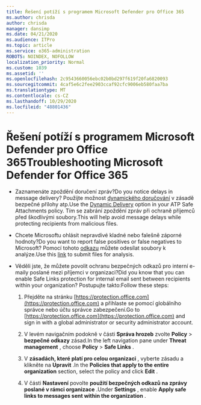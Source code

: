 ```yaml
---
title: Řešení potíží s programem Microsoft Defender pro Office 365
ms.author: chrisda
author: chrisda
manager: dansimp
ms.date: 04/21/2020
ms.audience: ITPro
ms.topic: article
ms.service: o365-administration
ROBOTS: NOINDEX, NOFOLLOW
localization_priority: Normal
ms.custom: 1039
ms.assetid: ''
ms.openlocfilehash: 2c9543660056ebc02b0bd297f619f20fa6820093
ms.sourcegitcommit: 4caf5e6c2fee2903ccaf92cfc9006eb580faa7ba
ms.translationtype: MT
ms.contentlocale: cs-CZ
ms.lasthandoff: 10/29/2020
ms.locfileid: "48801436"
---
```

# <a name="troubleshooting-microsoft-defender-for-office-365"></a><span data-ttu-id="12567-102">Řešení potíží s programem Microsoft Defender pro Office 365</span><span class="sxs-lookup"><span data-stu-id="12567-102">Troubleshooting Microsoft Defender for Office 365</span></span>

- <span data-ttu-id="12567-103">Zaznamenáte zpoždění doručení zpráv?</span><span class="sxs-lookup"><span data-stu-id="12567-103">Do you notice delays in message delivery?</span></span> <span data-ttu-id="12567-104">Použijte možnost [dynamického doručování](https://docs.microsoft.com/microsoft-365/security/office-365-security/dynamic-delivery-and-previewing) v zásadě bezpečné přílohy atp.</span><span class="sxs-lookup"><span data-stu-id="12567-104">Use the [Dynamic Delivery](https://docs.microsoft.com/microsoft-365/security/office-365-security/dynamic-delivery-and-previewing) option in your ATP Safe Attachments policy.</span></span> <span data-ttu-id="12567-105">Tím se zabrání zpoždění zpráv při ochraně příjemců před škodlivými soubory.</span><span class="sxs-lookup"><span data-stu-id="12567-105">This will help avoid message delays while protecting recipients from malicious files.</span></span>

- <span data-ttu-id="12567-106">Chcete Microsoftu ohlásit nepravdivé kladné nebo falešně záporné hodnoty?</span><span class="sxs-lookup"><span data-stu-id="12567-106">Do you want to report false positives or false negatives to Microsoft?</span></span> <span data-ttu-id="12567-107">Pomocí tohoto [odkazu](https://www.microsoft.com/wdsi/filesubmission/) můžete odesílat soubory k analýze.</span><span class="sxs-lookup"><span data-stu-id="12567-107">Use this [link](https://www.microsoft.com/wdsi/filesubmission/) to submit files for analysis.</span></span>

- <span data-ttu-id="12567-108">Věděli jste, že můžete povolit ochranu bezpečných odkazů pro interní e-maily poslané mezi příjemci v organizaci?</span><span class="sxs-lookup"><span data-stu-id="12567-108">Did you know that you can enable Safe Links protection for internal email sent between recipients within your organization?</span></span> <span data-ttu-id="12567-109">Postupujte takto:</span><span class="sxs-lookup"><span data-stu-id="12567-109">Follow these steps:</span></span>

  1. <span data-ttu-id="12567-110">Přejděte na stránku [https://protection.office.com](https://protection.office.com) a přihlaste se pomocí globálního správce nebo účtu správce zabezpečení.</span><span class="sxs-lookup"><span data-stu-id="12567-110">Go to [https://protection.office.com](https://protection.office.com) and sign in with a global administrator or security administrator account.</span></span>

  2. <span data-ttu-id="12567-111">V levém navigačním podokně v části **Správa hrozeb** zvolte **Policy** \> **bezpečné odkazy** zásad.</span><span class="sxs-lookup"><span data-stu-id="12567-111">In the left navigation pane under **Threat management** , choose **Policy** \> **Safe Links** .</span></span>

  3. <span data-ttu-id="12567-112">V **zásadách, které platí pro celou organizaci** , vyberte zásadu a klikněte na **Upravit** .</span><span class="sxs-lookup"><span data-stu-id="12567-112">In the **Policies that apply to the entire organization** section, select the policy and click **Edit** .</span></span>

  4. <span data-ttu-id="12567-113">V části **Nastavení** povolte **použití bezpečných odkazů na zprávy poslané v rámci organizace** .</span><span class="sxs-lookup"><span data-stu-id="12567-113">Under **Settings** , enable **Apply safe links to messages sent within the organization** .</span></span>
